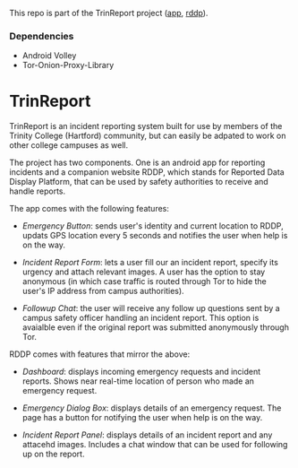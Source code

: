 This repo is part of the TrinReport project ([app](https://github.com/yosephbasileal/trin-report-app), [rddp](https://github.com/yosephbasileal/trin-report-rddp)).

### Dependencies
- Android Volley
- Tor-Onion-Proxy-Library

# TrinReport
TrinReport is an incident reporting system built for use by members of the Trinity College (Hartford) community, but can easily be adpated to work on other college campuses as well.

The project has two components. One is an android app for reporting incidents and a companion website RDDP, which stands for Reported Data Display Platform, that can be used by safety authorities to receive and handle reports.

The app comes with the following features:
- *Emergency Button*: sends user's identity and current location to RDDP, updats GPS location every 5 seconds and notifies the user when help is on the way.

- *Incident Report Form*: lets a user fill our an incident report, specify its urgency and attach relevant images. A user has the option to stay anonymous (in which case traffic is routed through Tor to hide the user's IP address from campus authorities).

- *Followup Chat*: the user will receive any follow up questions sent by a campus safety officer handling an incident report. This option is avaialble even if the original report was submitted anonymously through Tor.

RDDP comes with features that mirror the above:
- *Dashboard*: displays incoming emergency requests and incident reports. Shows near real-time location of person who made an emergency request. 

- *Emergency Dialog Box*: displays details of an emergency request. The page has a button for notifying the user when help is on the way.

- *Incident Report Panel*: displays details of an incident report and any attacehd images. Includes a chat window that can be used for following up on the report.
